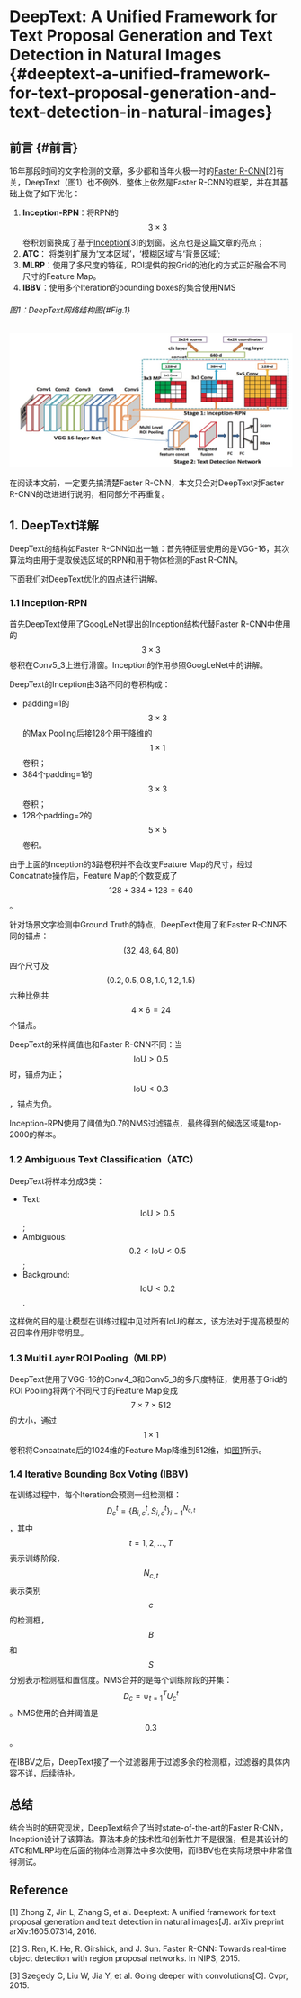 # DeepText: A Unified Framework for Text Proposal Generation and Text Detection in Natural Images {#deeptext-a-unified-framework-for-text-proposal-generation-and-text-detection-in-natural-images}

## 前言 {#前言}

16年那段时间的文字检测的文章，多少都和当年火极一时的[Faster R-CNN](https://senliuy.gitbooks.io/advanced-deep-learning/content/chapter1/faster-r-cnn-towards-real-time-object-detection-with-region-proposal-networks.html)\[2\]有关，DeepText（图1）也不例外，整体上依然是Faster R-CNN的框架，并在其基础上做了如下优化：

1. **Inception-RPN**：将RPN的$$3\times3$$卷积划窗换成了基于[Inception](https://senliuy.gitbooks.io/advanced-deep-learning/content/di-yi-zhang-ff1a-jing-dian-wang-luo/going-deeper-with-convolutions.html)\[3\]的划窗。这点也是这篇文章的亮点；
2. **ATC**： 将类别扩展为‘文本区域’，‘模糊区域’与‘背景区域’;
3. **MLRP**：使用了多尺度的特征，ROI提供的按Grid的池化的方式正好融合不同尺寸的Feature Map。
4. **IBBV**：使用多个Iteration的bounding boxes的集合使用NMS

###### 图1：DeepText网络结构图{#Fig.1}

![](/assets/DeepText_1.png)

在阅读本文前，一定要先搞清楚Faster R-CNN，本文只会对DeepText对Faster R-CNN的改进进行说明，相同部分不再重复。

## 1. DeepText详解

DeepText的结构如Faster R-CNN如出一辙：首先特征层使用的是VGG-16，其次算法均由用于提取候选区域的RPN和用于物体检测的Fast R-CNN。

下面我们对DeepText优化的四点进行讲解。

### 1.1 Inception-RPN

首先DeepText使用了GoogLeNet提出的Inception结构代替Faster R-CNN中使用的$$3\times3$$卷积在Conv5\_3上进行滑窗。Inception的作用参照GoogLeNet中的讲解。

DeepText的Inception由3路不同的卷积构成：

* padding=1的$$3\times3$$ 的Max Pooling后接128个用于降维的$$1\times1$$卷积；
* 384个padding=1的$$3\times3$$卷积；
* 128个padding=2的$$5\times5$$卷积。

由于上面的Inception的3路卷积并不会改变Feature Map的尺寸，经过Concatnate操作后，Feature Map的个数变成了$$128+384+128 = 640$$。

针对场景文字检测中Ground Truth的特点，DeepText使用了和Faster R-CNN不同的锚点：$$(32, 48, 64, 80)$$四个尺寸及$$(0.2, 0.5, 0.8, 1.0, 1.2, 1.5)$$六种比例共$$4\times6=24$$个锚点。

DeepText的采样阈值也和Faster R-CNN不同：当$$\text{IoU} > 0.5$$时，锚点为正；$$\text{IoU} < 0.3$$，锚点为负。

Inception-RPN使用了阈值为0.7的NMS过滤锚点，最终得到的候选区域是top-2000的样本。

### 1.2 Ambiguous Text Classification（ATC）

DeepText将样本分成3类：

* Text: $$\text{IoU} > 0.5$$;
* Ambiguous: $$0.2 < \text{IoU} < 0.5$$; 
* Background: $$\text{IoU} < 0.2$$.

这样做的目的是让模型在训练过程中见过所有IoU的样本，该方法对于提高模型的召回率作用非常明显。

### 1.3  Multi Layer ROI Pooling（MLRP）

DeepText使用了VGG-16的Conv4\_3和Conv5\_3的多尺度特征，使用基于Grid的ROI Pooling将两个不同尺寸的Feature Map变成$$7\times7\times512$$的大小，通过$$1\times1$$卷积将Concatnate后的1024维的Feature Map降维到512维，如[图1](#Fig.1)所示。

### 1.4 Iterative Bounding Box Voting \(IBBV\)

在训练过程中，每个Iteration会预测一组检测框：$$D_c^t = \{B_{i,c}^t, S_{i,c}^t\}_{i=1}^{N_{c,t}}$$，其中$$t=1,2,...,T$$表示训练阶段，$$N_{c,t}$$表示类别$$c$$的检测框，$$B$$和$$S$$分别表示检测框和置信度。NMS合并的是每个训练阶段的并集：$$D_c=\cup_{t=1}^{T} U_c^t$$。NMS使用的合并阈值是$$0.3$$。

在IBBV之后，DeepText接了一个过滤器用于过滤多余的检测框，过滤器的具体内容不详，后续待补。

## 总结

结合当时的研究现状，DeepText结合了当时state-of-the-art的Faster R-CNN，Inception设计了该算法。算法本身的技术性和创新性并不是很强，但是其设计的ATC和MLRP均在后面的物体检测算法中多次使用，而IBBV也在实际场景中非常值得测试。

## Reference

\[1\] Zhong Z, Jin L, Zhang S, et al. Deeptext: A unified framework for text proposal generation and text detection in natural images\[J\]. arXiv preprint arXiv:1605.07314, 2016.

\[2\] S. Ren, K. He, R. Girshick, and J. Sun. Faster R-CNN: Towards real-time object detection with region proposal networks. In NIPS, 2015.

\[3\] Szegedy C, Liu W, Jia Y, et al. Going deeper with convolutions\[C\]. Cvpr, 2015.

